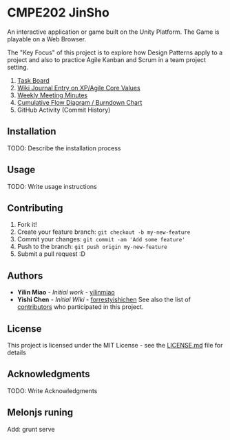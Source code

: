 
# CMPE202 JinSho

An interactive application or game built on the Unity Platform. The Game is playable on a Web Browser.

The "Key Focus" of this project is to explore how Design Patterns apply to a project and also to practice Agile Kanban and Scrum in a team project setting.

1. [Task Board](https://github.com/nguyensjsu/cmpe202-jinsho/projects/1)
2. [Wiki Journal Entry on XP/Agile Core Values](https://github.com/nguyensjsu/cmpe202-jinsho/wiki/Wiki-Journal-Entry-on-XP-Agile-Core-Values)
3. [Weekly Meeting Minutes](https://github.com/nguyensjsu/cmpe202-jinsho/wiki/Weekly-Meeting-Minutes)
4. [Cumulative Flow Diagram / Burndown Chart](https://github.com/nguyensjsu/cmpe202-jinsho/wiki/Jinsho-CFD-&-Burndown-Chart)
5. GitHub Activity (Commit History)

## Installation

TODO: Describe the installation process

## Usage

TODO: Write usage instructions

## Contributing

1. Fork it!
2. Create your feature branch: `git checkout -b my-new-feature`
3. Commit your changes: `git commit -am 'Add some feature'`
4. Push to the branch: `git push origin my-new-feature`
5. Submit a pull request :D

## Authors

* **Yilin Miao** - *Initial work* - [yilinmiao](https://github.com/yilinmiao)
* **Yishi Chen** - *Initial Wiki* - [forrestyishichen](https://github.com/forrestyishichen)
See also the list of [contributors](https://github.com/nguyensjsu/cmpe202-jinsho/graphs/contributors) who participated in this project.

## License

This project is licensed under the MIT License - see the [LICENSE.md](LICENSE.md) file for details

## Acknowledgments

TODO: Write Acknowledgments

## Melonjs runing

Add: grunt serve
